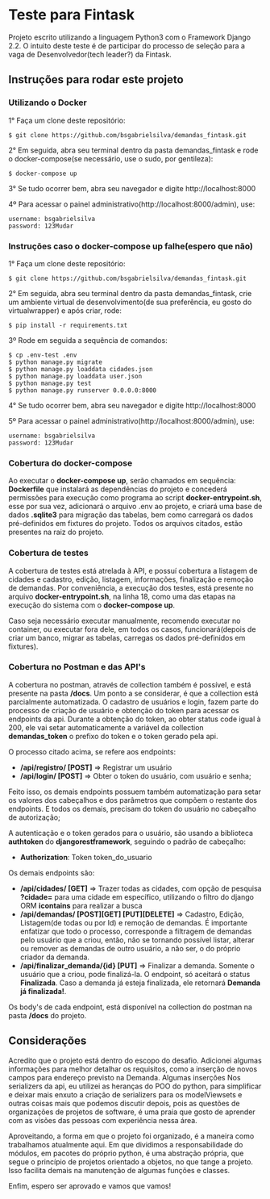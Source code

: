 # Teste para Fintask

Projeto escrito utilizando a linguagem Python3 com o Framework Django 2.2. O intuito deste teste é de participar do processo de seleção para a vaga de Desenvolvedor(tech leader?) da Fintask. 

## Instruções para rodar este projeto

### Utilizando o Docker
1° Faça um clone deste repositório:
```
$ git clone https://github.com/bsgabrielsilva/demandas_fintask.git
```
2° Em seguida, abra seu terminal dentro da pasta demandas_fintask e rode o docker-compose(se necessário, use o sudo, por gentileza):
```
$ docker-compose up
```
3° Se tudo ocorrer bem, abra seu navegador e digite http://localhost:8000

4º Para acessar o painel administrativo(http://localhost:8000/admin), use: 
```
username: bsgabrielsilva
password: 123Mudar
``` 

### Instruções caso o docker-compose up falhe(espero que não)
1° Faça um clone deste repositório:
```
$ git clone https://github.com/bsgabrielsilva/demandas_fintask.git
```
2° Em seguida, abra seu terminal dentro da pasta demandas_fintask, crie um ambiente virtual de desenvolvimento(de sua preferência, eu gosto do virtualwrapper) e após criar, rode:
```
$ pip install -r requirements.txt
```
3º Rode em seguida a sequência de comandos:
```
$ cp .env-test .env  
$ python manage.py migrate  
$ python manage.py loaddata cidades.json  
$ python manage.py loaddata user.json  
$ python manage.py test   
$ python manage.py runserver 0.0.0.0:8000
```
4° Se tudo ocorrer bem, abra seu navegador e digite http://localhost:8000

5º Para acessar o painel administrativo(http://localhost:8000/admin), use: 
```
username: bsgabrielsilva
password: 123Mudar
``` 

### Cobertura do docker-compose

Ao executar o **docker-compose up**, serão chamados em sequência: **Dockerfile** que instalará as dependências do projeto e concederá permissões para execução como programa ao script **docker-entrypoint.sh**, esse por sua vez, adicionará o arquivo .env ao projeto, e criará uma base de dados **.sqlite3** para migração das tabelas, bem como carregará os dados pré-definidos em fixtures do projeto. Todos os arquivos citados, estão presentes na raiz do projeto. 

### Cobertura de testes
A cobertura de testes está atrelada à API, e possuí cobertura a listagem de cidades e cadastro, edição, listagem, informações, finalização e remoção de demandas. Por conveniência, a execução dos testes, está presente no arquivo **docker-entrypoint.sh**, na linha 18, como uma das etapas na execução do sistema com o **docker-compose up**.

Caso seja necessário executar manualmente, recomendo executar no container, ou executar fora dele, em todos os casos, funcionará(depois de criar um banco, migrar as tabelas, carregas os dados pré-definidos em fixtures). 

### Cobertura no Postman e das API's
A cobertura no postman, através de collection também é possível, e está presente na pasta **/docs**. Um ponto a se considerar, é que a collection está parcialmente automatizada. O cadastro de usuários e login, fazem parte do processo de criação de usuário e obtenção do token para acessar os endpoints da api. Durante a obtenção do token, ao obter status code igual à 200, ele vai setar automaticamente a variável da collection **demandas_token** o prefixo do token e o token gerado pela api.

O processo citado acima, se refere aos endpoints:

- **/api/registro/ [POST]** => Registrar um usuário
- **/api/login/ [POST]** => Obter o token do usuário, com usuário e senha;

Feito isso, os demais endpoints possuem também automatização para setar os valores dos cabeçalhos e dos parâmetros que compõem o restante dos endpoints. E todos os demais, precisam do token do usuário no cabeçalho de autorização; 

A autenticação e o token gerados para o usuário, são usando a biblioteca **authtoken** do **djangorestframework**, seguindo o padrão de cabeçalho: 

- **Authorization**: Token token_do_usuario

Os demais endpoints são:

- **/api/cidades/ [GET]** => Trazer todas as cidades, com opção de pesquisa **?cidade=** para uma cidade em específico, utilizando o filtro do django ORM **icontains** para realizar a busca 
- **/api/demandas/ [POST][GET] [PUT][DELETE]** => Cadastro, Edição, Listagem(de todas ou por Id) e remoção de demandas. É importante enfatizar que todo o processo, corresponde a filtragem de demandas pelo usuário que a criou, então, não se tornando possível listar, alterar ou remover as demandas de outro usuário, a não ser, o do próprio criador da demanda. 
- **/api/finalizar_demanda/{id} [PUT]** => Finalizar a demanda. Somente o usuário que a criou, pode finalizá-la. O endpoint, só aceitará o status **Finalizada**. Caso a demanda já esteja finalizada, ele retornará **Demanda já finalizada!**. 

Os body's de cada endpoint, está disponível na collection do postman na pasta **/docs** do projeto.

## Considerações

Acredito que o projeto está dentro do escopo do desafio. Adicionei algumas informações para melhor detalhar os requisitos, como a inserção de novos campos para endereço previsto na Demanda. Algumas inserções  Nos serializers da api, eu utilizei as heranças do POO do python, para simplificar e deixar mais enxuto a criação de serializers para os modelViewsets e outras coisas mais que podemos discutir depois, pois as questões de organizações de projetos de software, é uma praia que gosto de aprender com as visões das pessoas com experiência nessa área.

Aproveitando, a forma em que o projeto foi organizado, é a maneira como trabalhamos atualmente aqui. Em que dividimos a responsabilidade do módulos, em pacotes do próprio python, é uma abstração própria, que segue o princípio de projetos orientado a objetos, no que tange a projeto. Isso facilita demais na manutenção de algumas funções e classes. 

Enfim, espero ser aprovado e vamos que vamos! 
